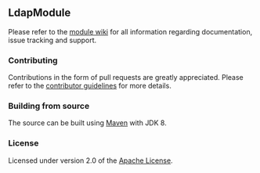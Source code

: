 ## LdapModule
Please refer to the [module wiki][] for all information regarding documentation, issue tracking and support.

### Contributing
Contributions in the form of pull requests are greatly appreciated.  Please refer to the [contributor guidelines][] for more details. 

### Building from source
The source can be built using [Maven][] with JDK 8.

### License
Licensed under version 2.0 of the [Apache License][].

[module wiki]: https://foreach-across.github.io/modules/ldap-module
[contributor guidelines]: https://foreach-across.github.io/contributing
[Maven]: https://maven.apache.org
[Apache License]: https://www.apache.org/licenses/LICENSE-2.0